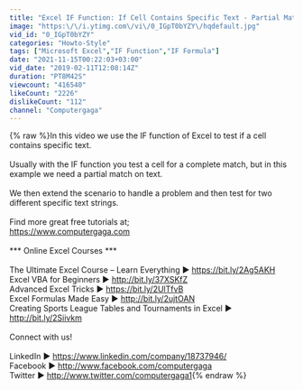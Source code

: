 ```yaml
---
title: "Excel IF Function: If Cell Contains Specific Text - Partial Match IF Formula"
image: "https:\/\/i.ytimg.com\/vi\/0_IGpT0bYZY\/hqdefault.jpg"
vid_id: "0_IGpT0bYZY"
categories: "Howto-Style"
tags: ["Microsoft Excel","IF Function","IF Formula"]
date: "2021-11-15T00:22:03+03:00"
vid_date: "2019-02-11T12:08:14Z"
duration: "PT8M42S"
viewcount: "416540"
likeCount: "2226"
dislikeCount: "112"
channel: "Computergaga"
---
```

{% raw %}In this video we use the IF function of Excel to test if a cell contains specific text.<br /><br />Usually with the IF function you test a cell for a complete match, but in this example we need a partial match on text.<br /><br />We then extend the scenario to handle a problem and then test for two different specific text strings.<br /><br />Find more great free tutorials at;<br /><a rel="nofollow" target="blank" href="https://www.computergaga.com">https://www.computergaga.com</a><br /><br />*** Online Excel Courses ***<br /><br />The Ultimate Excel Course – Learn Everything ► <a rel="nofollow" target="blank" href="https://bit.ly/2Ag5AKH">https://bit.ly/2Ag5AKH</a><br />Excel VBA for Beginners ► <a rel="nofollow" target="blank" href="http://bit.ly/37XSKfZ">http://bit.ly/37XSKfZ</a><br />Advanced Excel Tricks ► <a rel="nofollow" target="blank" href="https://bit.ly/2UlTfvB">https://bit.ly/2UlTfvB</a><br />Excel Formulas Made Easy ► <a rel="nofollow" target="blank" href="http://bit.ly/2ujtOAN">http://bit.ly/2ujtOAN</a><br />Creating Sports League Tables and Tournaments in Excel ► <a rel="nofollow" target="blank" href="http://bit.ly/2Siivkm">http://bit.ly/2Siivkm</a><br /><br />Connect with us!<br /><br />LinkedIn ► <a rel="nofollow" target="blank" href="https://www.linkedin.com/company/18737946/">https://www.linkedin.com/company/18737946/</a><br />Facebook ► <a rel="nofollow" target="blank" href="http://www.facebook.com/computergaga">http://www.facebook.com/computergaga</a><br />Twitter ► <a rel="nofollow" target="blank" href="http://www.twitter.com/computergaga1">http://www.twitter.com/computergaga1</a>{% endraw %}
